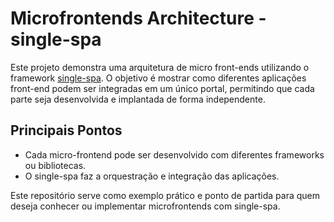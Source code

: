 # Microfrontends Architecture - single-spa

Este projeto demonstra uma arquitetura de micro front-ends utilizando o framework [single-spa](https://single-spa.js.org/). O objetivo é mostrar como diferentes aplicações front-end podem ser integradas em um único portal, permitindo que cada parte seja desenvolvida e implantada de forma independente.

## Principais Pontos

- Cada micro-frontend pode ser desenvolvido com diferentes frameworks ou bibliotecas.
- O single-spa faz a orquestração e integração das aplicações.

Este repositório serve como exemplo prático e ponto de partida para quem deseja conhecer ou implementar microfrontends com single-spa.
